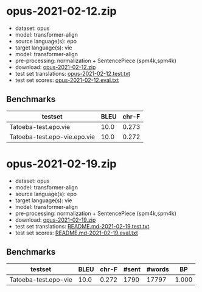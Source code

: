 # opus-2021-02-12.zip

* dataset: opus
* model: transformer-align
* source language(s): epo
* target language(s): vie
* model: transformer-align
* pre-processing: normalization + SentencePiece (spm4k,spm4k)
* download: [opus-2021-02-12.zip](https://object.pouta.csc.fi/Tatoeba-MT-models/epo-vie/opus-2021-02-12.zip)
* test set translations: [opus-2021-02-12.test.txt](https://object.pouta.csc.fi/Tatoeba-MT-models/epo-vie/opus-2021-02-12.test.txt)
* test set scores: [opus-2021-02-12.eval.txt](https://object.pouta.csc.fi/Tatoeba-MT-models/epo-vie/opus-2021-02-12.eval.txt)

## Benchmarks

| testset               | BLEU  | chr-F |
|-----------------------|-------|-------|
| Tatoeba-test.epo.vie 	| 10.0 	| 0.273 |
| Tatoeba-test.epo-vie.epo.vie 	| 10.0 	| 0.272 |



# opus-2021-02-19.zip

* dataset: opus
* model: transformer-align
* source language(s): epo
* target language(s): vie
* model: transformer-align
* pre-processing: normalization + SentencePiece (spm4k,spm4k)
* download: [opus-2021-02-19.zip](https://object.pouta.csc.fi/Tatoeba-MT-models/epo-vie/opus-2021-02-19.zip)
* test set translations: [README.md-2021-02-19.test.txt](https://object.pouta.csc.fi/Tatoeba-MT-models/epo-vie/README.md-2021-02-19.test.txt)
* test set scores: [README.md-2021-02-19.eval.txt](https://object.pouta.csc.fi/Tatoeba-MT-models/epo-vie/README.md-2021-02-19.eval.txt)

## Benchmarks

| testset | BLEU  | chr-F | #sent | #words | BP |
|---------|-------|-------|-------|--------|----|
| Tatoeba-test.epo-vie 	| 10.0 	| 0.272 	| 1790 	| 17797 	| 1.000 |

